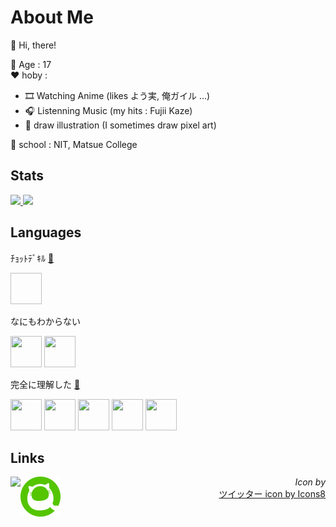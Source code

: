 # About Me
👋 Hi, there!

🚩 Age : 17  
❤ hoby :  
- 🎞 Watching Anime (likes よう実, 俺ガイル ...)
- 🎧 Listenning Music (my hits : Fujii Kaze)
- 🎨 draw illustration (I sometimes draw pixel art)

🏫 school : NIT, Matsue College


## Stats
<a href="https://github.com/anuraghazra/github-readme-stats">
  <img src="https://github-readme-stats.vercel.app/api?username=stonesaw&count_private=true&show_icons=true" />
</a>
<a href="https://github.com/anuraghazra/github-readme-stats">
  <img src="https://github-readme-stats.vercel.app/api/top-langs/?username=stonesaw&layout=compact" />
</a>


## Languages
ﾁｮｯﾄﾃﾞｷﾙ [🔗](https://enpedia.rxy.jp/wiki/%E3%83%81%E3%83%A7%E3%83%83%E3%83%88%E3%83%87%E3%82%AD%E3%83%AB)
<p>
<a href="https://ja.wikipedia.org/wiki/Null">
<img width="50" height="50" />
</a>
<p>

なにもわからない
<p>
<img src="https://cdn.svgporn.com/logos/ruby.svg" width="50" height="50">
<img src="https://cdn.svgporn.com/logos/python.svg"  width="50" height="50" />
</p>

完全に理解した [🔗](https://static.clubt.jp/image/product/S0000076525/86000007.jpg)
<p>
<img src="https://cdn.svgporn.com/logos/c.svg" width="50" height="50" />
<img src="https://cdn.svgporn.com/logos/c-plusplus.svg" width="50" height="50" />
<img src="https://cdn.svgporn.com/logos/html-5.svg"  width="50" height="50" />
<img src="https://cdn.svgporn.com/logos/css-3.svg"  width="50" height="50" />
<img src="https://cdn.svgporn.com/logos/javascript.svg"  width="50" height="50" />
</p>


## Links
<a href="https://twitter.com/is_stone_saw">
<img align="left" src="https://img.icons8.com/cotton/64/000000/twitter.png" />
</a>

<a href="https://qiita.com/stonesaw">
<img align="left" src="favicon64.png" />
</a>

<div align="right">

*Icon by*  
<a href="https://icons8.com/icon/68193/ツイッター">ツイッター icon by Icons8</a>  
</div>
<br>
